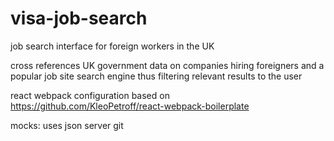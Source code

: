 # visa-job-search
job search interface for foreign workers in the UK

cross references UK government data on companies hiring foreigners and a popular
job site search engine thus filtering relevant results to the user

react webpack configuration based on https://github.com/KleoPetroff/react-webpack-boilerplate

mocks: uses json server
git